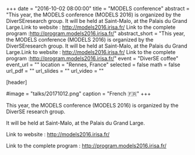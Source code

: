 +++
date = "2016-10-02 08:00:00"
title = "MODELS conference"
abstract = "This year, the MODELS conference (MODELS 2016) is organized by the DiverSEresearch group. It will be held at Saint-Malo, at the Palais du Grand Large.Link to website : http://models2016.irisa.fr/ Link to the complete program :http://program.models2016.irisa.fr/"
abstract_short = "This year, the MODELS conference (MODELS 2016) is organized by the DiverSEresearch group. It will be held at Saint-Malo, at the Palais du Grand Large.Link to website : http://models2016.irisa.fr/ Link to the complete program :http://program.models2016.irisa.fr/"
event = "DiverSE coffee"
event_url = ""
location = "Rennes, France"
selected = false
math = false
url_pdf = ""
url_slides = ""
url_video = ""


[header]

#image = "talks/20171012.png"
caption = "French :fr:"
+++


This year, the MODELS conference (MODELS 2016) is organized by the DiverSE research group.

It will be held at Saint-Malo, at the Palais du Grand Large.

Link to website : http://models2016.irisa.fr/

Link to the complete program : http://program.models2016.irisa.fr/
